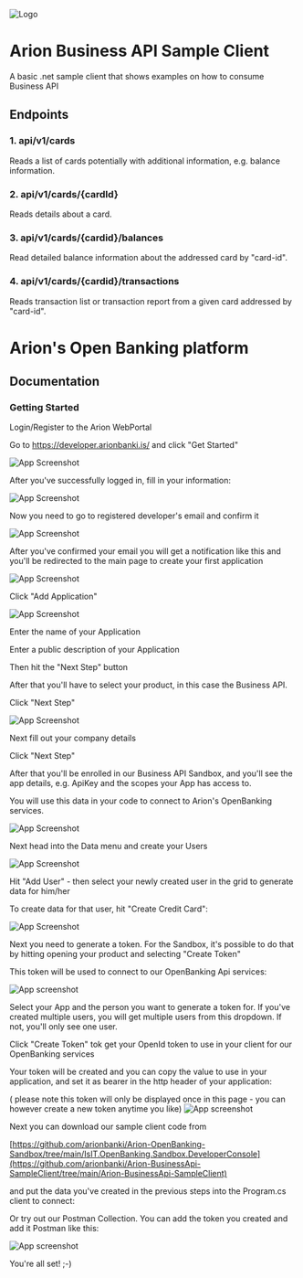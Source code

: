 ![Logo](https://github.com/arionbanki/Arion-BusinessApi-SampleClient/blob/main/doc-images/01%20-%20arionlogoblue.png?raw=true)

# Arion Business API Sample Client
A basic .net sample client that shows examples on how to consume Business API

## Endpoints
### 1. api/v1/cards
Reads a list of cards potentially with additional information, e.g. balance information.

### 2. api/v1/cards/{cardId}
Reads details about a card.

### 3. api/v1/cards/{cardid}/balances
Read detailed balance information about the addressed card by "card-id".

### 4. api/v1/cards/{cardid}/transactions
Reads transaction list or transaction report from a given card addressed by "card-id".

# Arion's Open Banking platform


## Documentation

  ### Getting Started
  
  Login/Register to the Arion WebPortal

Go to https://developer.arionbanki.is/ and click "Get Started"

![App Screenshot](https://github.com/arionbanki/Arion-BusinessApi-SampleClient/blob/main/doc-images/02%20-%20Getting%20Started.png)

After you've successfully logged in, fill in your information:

![App Screenshot](https://github.com/arionbanki/Arion-BusinessApi-SampleClient/blob/main/doc-images/03%20-%20Lets%20Get%20To%20Know%20You.png?raw=true)

Now you need to go to registered developer's email and confirm it

![App Screenshot](https://github.com/arionbanki/Arion-BusinessApi-SampleClient/blob/main/doc-images/04%20-%20Confirm%20Email.png?raw=true)

After you've confirmed your email you will get a notification like this and you'll be redirected to the main page to create your first application

![App Screenshot](https://github.com/arionbanki/Arion-BusinessApi-SampleClient/blob/main/doc-images/05%20-%20Email%20Confirmed.png?raw=true)

Click "Add Application"

![App Screenshot](https://github.com/arionbanki/Arion-BusinessApi-SampleClient/blob/main/doc-images/06%20-%20Create%20Application.png?raw=true)

Enter the name of your Application

Enter a public description of your Application

Then hit the "Next Step" button

After that you'll have to select your product, in this case the Business API.

Click "Next Step"

![App Screenshot](https://github.com/arionbanki/Arion-BusinessApi-SampleClient/blob/main/doc-images/07%20-%20Create%20Application2.png?raw=true)

Next fill out your company details

Click "Next Step"

After that you'll be enrolled in our Business API Sandbox, and you'll see the app details, e.g. ApiKey and the scopes your App has access to.

You will use this data in your code to connect to Arion's OpenBanking services.

![App Screenshot](https://github.com/arionbanki/Arion-BusinessApi-SampleClient/blob/main/doc-images/08%20-%20CreateApplication3.png?raw=true)

Next head into the Data menu and create your Users

![App Screenshot](https://github.com/arionbanki/Arion-OpenBanking-Sandbox/blob/main/doc-images/14%20-%20Manage%20Users.png?raw=true)

Hit "Add User" - then select your newly created user in the grid to generate data for him/her

To create data for that user, hit "Create Credit Card":

![App Screenshot](https://github.com/arionbanki/Arion-BusinessApi-SampleClient/blob/main/doc-images/09%20-%20Create%20Sandbox%20Cards.png?raw=true)

Next you need to generate a token. For the Sandbox, it's possible to do that by hitting opening your product and selecting "Create Token"

This token will be used to connect to our OpenBanking Api services:

![App screenshot](https://github.com/arionbanki/Arion-BusinessApi-SampleClient/blob/main/doc-images/10%20-%20Generate%20Sandbox%20Token.png?raw=true)

Select your App and the person you want to generate a token for. If you've created multiple users, you will get multiple users from this dropdown. If not, you'll only see one user.

Click "Create Token" tok get your OpenId token to use in your client for our OpenBanking services

Your token will be created and you can copy the value to use in your application, and set it as bearer in the http header of your application:

( please note this token will only be displayed once in this page - you can however create a new token anytime you like)
![App screenshot](https://github.com/arionbanki/Arion-BusinessApi-SampleClient/blob/main/doc-images/11%20-%20Generate%20Sandbox%20Token2.png?raw=true)

Next you can download our sample client code from 

[https://github.com/arionbanki/Arion-OpenBanking-Sandbox/tree/main/IsIT.OpenBanking.Sandbox.DeveloperConsole](https://github.com/arionbanki/Arion-BusinessApi-SampleClient/tree/main/Arion-BusinessApi-SampleClient)

and put the data you've created in the previous steps into the Program.cs client to connect:

Or try out our Postman Collection. You can add the token you created and add it Postman like this:

![App screenshot](https://github.com/arionbanki/Arion-BusinessApi-SampleClient/blob/main/doc-images/12%20-%20Postman%20Sandbox%20Token.png?raw=true)

You're all set! ;-)
